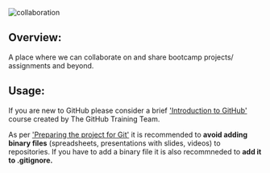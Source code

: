 ![collaboration](https://user-images.githubusercontent.com/95383833/149814116-67c08fa7-97e4-44e7-9071-1230c14b0f57.jpg)

## Overview:

A place where we can collaborate on and share bootcamp projects/ assignments and beyond.

## Usage:

If you are new to GitHub please consider a brief ['Introduction to GitHub'](https://lab.github.com/) course created by The GitHub Training Team.

As per ['Preparing the project for Git'](https://github.com/adobiss/github-upload/issues/2) it is recommended to **avoid adding binary files** (spreadsheets, presentations with slides, videos) to repositories. If you have to add a binary file it is also recommneded to **add it to .gitignore.**

